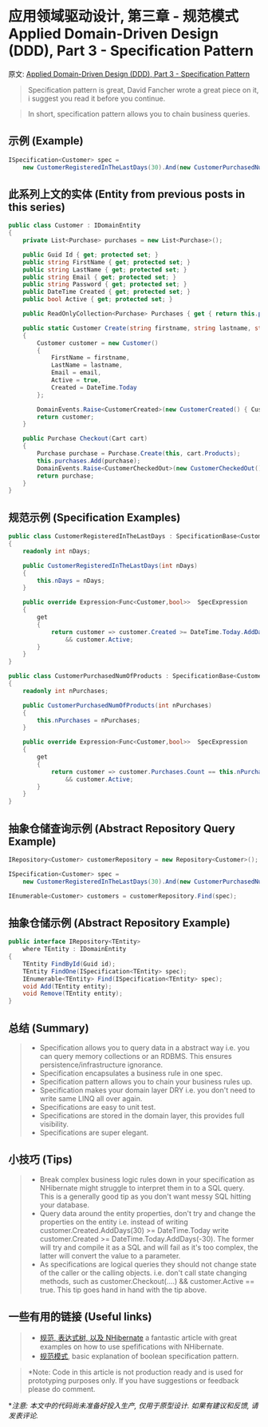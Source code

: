 # 应用领域驱动设计, 第三章 - 规范模式 Applied Domain-Driven Design (DDD), Part 3 - Specification Pattern

原文: [Applied Domain-Driven Design (DDD), Part 3 - Specification Pattern](http://www.zankavtaskin.com/2013/10/applied-domain-driven-design-ddd-part-3.html)

> Specification pattern is great, David Fancher wrote a great piece on it, i suggest you read it before you continue.

> In short, specification pattern allows you to chain business queries.

## 示例 (Example)

```csharp
ISpecification<Customer> spec =
    new CustomerRegisteredInTheLastDays(30).And(new CustomerPurchasedNumOfProducts(2));
```

## 此系列上文的实体 (Entity from previous posts in this series)

```csharp
public class Customer : IDomainEntity
{
    private List<Purchase> purchases = new List<Purchase>();

    public Guid Id { get; protected set; }
    public string FirstName { get; protected set; }
    public string LastName { get; protected set; }
    public string Email { get; protected set; }
    public string Password { get; protected set; }
    public DateTime Created { get; protected set; }
    public bool Active { get; protected set; }

    public ReadOnlyCollection<Purchase> Purchases { get { return this.purchases.AsReadOnly(); } }

    public static Customer Create(string firstname, string lastname, string email)
    {
        Customer customer = new Customer()
        {
            FirstName = firstname,
            LastName = lastname,
            Email = email,
            Active = true,
            Created = DateTime.Today
        };

        DomainEvents.Raise<CustomerCreated>(new CustomerCreated() { Customer = customer });
        return customer;
    }

    public Purchase Checkout(Cart cart)
    {
        Purchase purchase = Purchase.Create(this, cart.Products);
        this.purchases.Add(purchase);
        DomainEvents.Raise<CustomerCheckedOut>(new CustomerCheckedOut() { Purchase = purchase });
        return purchase;
    }
}
```

## 规范示例 (Specification Examples)

```csharp
public class CustomerRegisteredInTheLastDays : SpecificationBase<Customer>
{
    readonly int nDays;

    public CustomerRegisteredInTheLastDays(int nDays)
    {
        this.nDays = nDays;
    }

    public override Expression<Func<Customer,bool>>  SpecExpression
    {
        get
        {
            return customer => customer.Created >= DateTime.Today.AddDays(-nDays)
                && customer.Active;
        }
    }
}

public class CustomerPurchasedNumOfProducts : SpecificationBase<Customer>
{
    readonly int nPurchases;

    public CustomerPurchasedNumOfProducts(int nPurchases)
    {
        this.nPurchases = nPurchases;
    }

    public override Expression<Func<Customer,bool>>  SpecExpression
    {
        get
        {
            return customer => customer.Purchases.Count == this.nPurchases
                && customer.Active;
        }
    }
}
```

## 抽象仓储查询示例 (Abstract Repository Query Example)

```csharp
IRepository<Customer> customerRepository = new Repository<Customer>();

ISpecification<Customer> spec =
    new CustomerRegisteredInTheLastDays(30).And(new CustomerPurchasedNumOfProducts(2));

IEnumerable<Customer> customers = customerRepository.Find(spec);
```

## 抽象仓储示例 (Abstract Repository Example)

```csharp
public interface IRepository<TEntity>
    where TEntity : IDomainEntity
{
    TEntity FindById(Guid id);
    TEntity FindOne(ISpecification<TEntity> spec);
    IEnumerable<TEntity> Find(ISpecification<TEntity> spec);
    void Add(TEntity entity);
    void Remove(TEntity entity);
}
```

## 总结 (Summary)

> - Specification allows you to query data in a abstract way i.e. you can query memory collections or an RDBMS. This ensures persistence/infrastructure ignorance.
> - Specification encapsulates a business rule in one spec.
> - Specification pattern allows you to chain your business rules up.
> - Specification makes your domain layer DRY i.e. you don't need to write same LINQ all over again.
> - Specifications are easy to unit test.
> - Specifications are stored in the domain layer, this provides full visibility.
> - Specifications are super elegant.

## 小技巧 (Tips)

> - Break complex business logic rules down in your specification as NHibernate might struggle to interpret them in to a SQL query. This is a generally good tip as you don't want messy SQL hitting your database.
> - Query data around the entity properties, don't try and change the properties on the entity i.e. instead of writing customer.Created.AddDays(30) >= DateTime.Today write customer.Created >= DateTime.Today.AddDays(-30). The former will try and compile it as a SQL and will fail as it's too complex, the latter will convert the value to a parameter.
> - As specifications are logical queries they should not change state of the caller or the calling objects. i.e. don't call state changing methods, such as customer.Checkout(....) && customer.Active == true. This tip goes hand in hand with the tip above.

## 一些有用的链接 (Useful links)

> - [规范, 表达式树, 以及 NHibernate](http://davefancher.com/2012/07/03/specifications-expression-trees-and-nhibernate/)  a fantastic article with great examples on how to use spefifications with NHibernate.
> - [规范模式](http://en.wikipedia.org/wiki/Specification_pattern), basic explanation of boolean specification pattern.

> *Note: Code in this article is not production ready and is used for prototyping purposes only. If you have suggestions or feedback please do comment.

**注意: 本文中的代码尚未准备好投入生产, 仅用于原型设计. 如果有建议和反馈, 请发表评论.*
